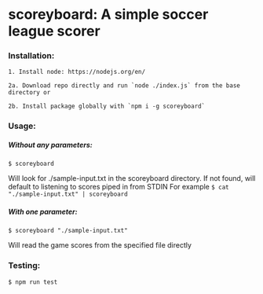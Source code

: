 # scoreyboard: A simple soccer league scorer

### Installation:
    1. Install node: https://nodejs.org/en/
  
    2a. Download repo directly and run `node ./index.js` from the base directory or
  
    2b. Install package globally with `npm i -g scoreyboard`


### Usage:
  ##### Without any parameters:
  `$ scoreyboard`
  
  Will look for ./sample-input.txt in the scoreyboard directory.  If not found, will default to listening to scores piped in from STDIN
  For example `$ cat "./sample-input.txt" | scoreyboard`
  
  
  ##### With one parameter:
  `$ scoreyboard "./sample-input.txt"`
  
  Will read the game scores from the specified file directly


### Testing:
  `$ npm run test`
